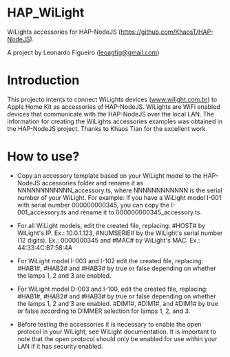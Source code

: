 # HAP_WiLight
WiLights accessories for HAP-NodeJS (https://github.com/KhaosT/HAP-NodeJS).

A project by Leonardo Figueiro (leoagfig@gmail.com)

# Introduction

This projecto intents to connect WiLights devices (www.wilight.com.br) to Apple Home Kit as accessories of HAP-NodeJS. WiLights are WiFi enabled devices that communicate with the HAP-NodeJS over the local LAN.
The information for creating the WiLights accessories examples was obtained in the HAP-NodeJS project. Thanks to Khaos Tian for the excellent work.

# How to use?

- Copy an accessory template based on your WiLight model to the HAP-NodeJS accessories folder and rename it as NNNNNNNNNNNN_accessory.ts, where NNNNNNNNNNNN is the serial number of your WiLight. For example: If you have a WiLight model I-001 with serial number 000000000345, you can copy the I-001_accessory.ts and rename it to 000000000345_accessory.ts.

- For all WiLight models, edit the created file, replacing:
  #HOST# by WiLight's IP. Ex.: 10.0.1.123,
  #NUMSERIE# by the WiLight's serial number (12 digits). Ex.: 0000000345 and
  #MAC# by WiLight's MAC. Ex.: 44:33:4C:B7:58:4A

- For WiLight model I-003 and I-102 edit the created file, replacing:
  #HAB1#, #HAB2# and #HAB3# by true or false depending on whether the lamps 1, 2 and 3 are enabled.

- For WiLight model D-003 and I-100, edit the created file, replacing:
  #HAB1#, #HAB2# and #HAB3# by true or false depending on whether the lamps 1, 2 and 3 are enabled.
  #DIM1#, #DIM1#, and #DIM1# by true or false according to DIMMER selection for lamps 1, 2, and 3.

- Before testing the accessories it is necessary to enable the open protocol in your WiLight, see WiLight documentation. It is important to note that the open protocol should only be enabled for use within your LAN if it has security enabled.

